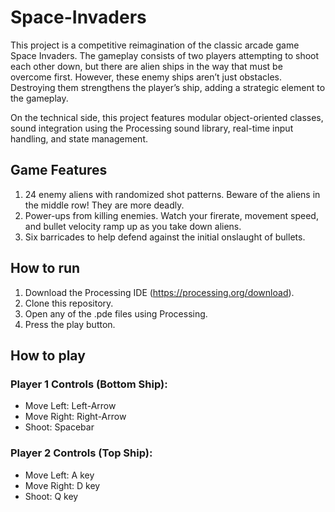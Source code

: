 # Space-Invaders
  This project is a competitive reimagination of the classic arcade game Space Invaders. The gameplay consists of two players attempting to shoot each other down, but there are alien ships in the way that must be overcome first. However, these enemy ships aren’t just obstacles. Destroying them strengthens the player’s ship, adding a strategic element to the gameplay.

  
On the technical side, this project features modular object-oriented classes, sound integration using the Processing sound library, real-time input handling, and state management.
## Game Features
1) 24 enemy aliens with randomized shot patterns. Beware of the aliens in the middle row! They are more deadly.
2) Power-ups from killing enemies. Watch your firerate, movement speed, and bullet velocity ramp up as you take down aliens.
3) Six barricades to help defend against the initial onslaught of bullets. 
## How to run
1) Download the Processing IDE (https://processing.org/download).
2) Clone this repository.
3) Open any of the .pde files using Processing.
4) Press the play button.
## How to play
### Player 1 Controls (Bottom Ship): 
  * Move Left: Left-Arrow
  * Move Right: Right-Arrow
  * Shoot: Spacebar
### Player 2 Controls (Top Ship):
  * Move Left: A key
  * Move Right: D key
  * Shoot: Q key
